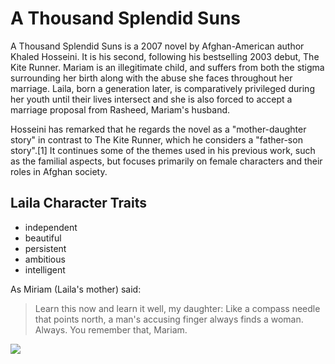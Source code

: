 # A Thousand Splendid Suns

A Thousand Splendid Suns is a 2007 novel by Afghan-American author Khaled Hosseini. It is his second, following his bestselling 2003 debut, The Kite Runner. Mariam is an illegitimate child, and suffers from both the stigma surrounding her birth along with the abuse she faces throughout her marriage. Laila, born a generation later, is comparatively privileged during her youth until their lives intersect and she is also forced to accept a marriage proposal from Rasheed, Mariam's husband.

Hosseini has remarked that he regards the novel as a "mother-daughter story" in contrast to The Kite Runner, which he considers a "father-son story".[1] It continues some of the themes used in his previous work, such as the familial aspects, but focuses primarily on female characters and their roles in Afghan society.

## Laila Character Traits

* independent
* beautiful
* persistent
* ambitious
* intelligent

As Miriam (Laila's mother) said:

>Learn this now and learn it well, my daughter: Like a compass needle that points north, a man's accusing finger always finds a woman. Always. You remember that, Mariam.

<img src="https://en.wikipedia.org/wiki/A_Thousand_Splendid_Suns#/media/File:A_Thousand_Splendid_Suns.gif"/>